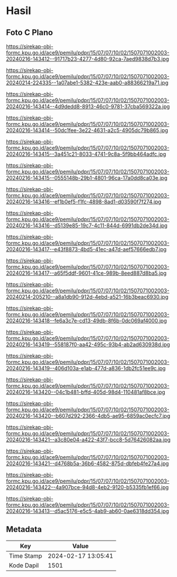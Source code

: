# Hasil

## Foto C Plano

https://sirekap-obj-formc.kpu.go.id/ace9/pemilu/pdpr/15/07/07/10/02/1507071002003-20240216-143412--91717b23-4277-4d80-92ca-7aed9838d7b3.jpg

https://sirekap-obj-formc.kpu.go.id/ace9/pemilu/pdpr/15/07/07/10/02/1507071002003-20240214-224335--1a07abe1-5382-423e-aab0-a88366219a71.jpg

https://sirekap-obj-formc.kpu.go.id/ace9/pemilu/pdpr/15/07/07/10/02/1507071002003-20240216-143414--4d9dedd8-8913-46c0-9781-37cba569322a.jpg

https://sirekap-obj-formc.kpu.go.id/ace9/pemilu/pdpr/15/07/07/10/02/1507071002003-20240216-143414--50dc1fee-3e22-4631-a2c5-4905dc79b865.jpg

https://sirekap-obj-formc.kpu.go.id/ace9/pemilu/pdpr/15/07/07/10/02/1507071002003-20240216-143415--3a451c21-8033-4741-9c8a-5f9bb464adfc.jpg

https://sirekap-obj-formc.kpu.go.id/ace9/pemilu/pdpr/15/07/07/10/02/1507071002003-20240216-143415--0555148b-29b1-4801-96ca-17a0dd8ca03e.jpg

https://sirekap-obj-formc.kpu.go.id/ace9/pemilu/pdpr/15/07/07/10/02/1507071002003-20240216-143416--ef1b0ef5-f1fc-4898-8ad1-d03590f7f274.jpg

https://sirekap-obj-formc.kpu.go.id/ace9/pemilu/pdpr/15/07/07/10/02/1507071002003-20240216-143416--d5139e85-19c7-4c11-844d-6991db2de34d.jpg

https://sirekap-obj-formc.kpu.go.id/ace9/pemilu/pdpr/15/07/07/10/02/1507071002003-20240216-143417--e43f8873-4bd5-41ec-a47d-aef57666edb7.jpg

https://sirekap-obj-formc.kpu.go.id/ace9/pemilu/pdpr/15/07/07/10/02/1507071002003-20240216-143417--a65f5ddf-9601-41ce-989b-8eed887d8ba5.jpg

https://sirekap-obj-formc.kpu.go.id/ace9/pemilu/pdpr/15/07/07/10/02/1507071002003-20240214-205210--a8a1db90-912d-4ebd-a521-16b3beac6930.jpg

https://sirekap-obj-formc.kpu.go.id/ace9/pemilu/pdpr/15/07/07/10/02/1507071002003-20240216-143418--fe6a3c7e-cd13-49db-8f6b-0dc069af4000.jpg

https://sirekap-obj-formc.kpu.go.id/ace9/pemilu/pdpr/15/07/07/10/02/1507071002003-20240216-143419--558187f0-aa42-495c-93b4-ab2ad630938d.jpg

https://sirekap-obj-formc.kpu.go.id/ace9/pemilu/pdpr/15/07/07/10/02/1507071002003-20240216-143419--406d103a-e1ab-477d-a836-1db2fc51ee9c.jpg

https://sirekap-obj-formc.kpu.go.id/ace9/pemilu/pdpr/15/07/07/10/02/1507071002003-20240216-143420--04c1b481-bffd-405d-98d4-110481af8bce.jpg

https://sirekap-obj-formc.kpu.go.id/ace9/pemilu/pdpr/15/07/07/10/02/1507071002003-20240216-143420--b607d292-2366-4db5-ae95-6859ac0ecfc7.jpg

https://sirekap-obj-formc.kpu.go.id/ace9/pemilu/pdpr/15/07/07/10/02/1507071002003-20240216-143421--a3c80e04-a422-43f7-bcc8-5d76426082aa.jpg

https://sirekap-obj-formc.kpu.go.id/ace9/pemilu/pdpr/15/07/07/10/02/1507071002003-20240216-143421--d4768b5a-36b6-4582-875d-dbfeb4fe27a4.jpg

https://sirekap-obj-formc.kpu.go.id/ace9/pemilu/pdpr/15/07/07/10/02/1507071002003-20240216-143422--4a907bce-94d8-4eb2-9120-b5335fb1ef66.jpg

https://sirekap-obj-formc.kpu.go.id/ace9/pemilu/pdpr/15/07/07/10/02/1507071002003-20240216-143413--d5ac5176-e5c5-4ab9-ab60-0ae6318dd354.jpg


## Metadata

| Key        | Value               |
| ---------- | ------------------- |
| Time Stamp | 2024-02-17 13:05:41 |
| Kode Dapil | 1501                |



